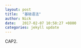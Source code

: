 ```yaml
---
layout: post
title:  "基础语法"
author: Nick
date:   2017-02-07 10:58:27 +0800
categories: jekyll update
---
```

CAP2.
